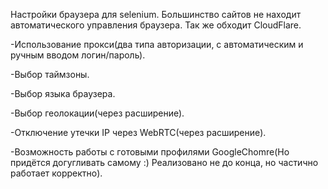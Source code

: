 Настройки браузера для selenium. Большинство сайтов не находит автоматического управления браузера. Так же обходит CloudFlare.

-Использование прокси(два типа авторизации, с автоматическим и ручным вводом логин/пароль).

-Выбор таймзоны.

-Выбор языка браузера.

-Выбор геолокации(через расширение).

-Отключение утечки IP через WebRTC(через расширение).

-Возможность работы с готовыми профилями GoogleChomre(Но придётся догугливать самому :) Реализовано не до конца, но частично работает корректно).
